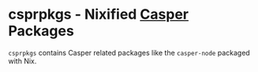 # csprpkgs - Nixified [Casper](https://www.casper.network/) Packages

`csprpkgs` contains Casper related packages like the `casper-node` packaged with Nix.

